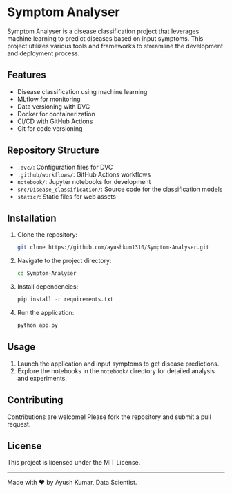
# Symptom Analyser


Symptom Analyser is a disease classification project that leverages machine learning to predict diseases based on input symptoms. This project utilizes various tools and frameworks to streamline the development and deployment process.

## Features

- Disease classification using machine learning
- MLflow for monitoring
- Data versioning with DVC
- Docker for containerization
- CI/CD with GitHub Actions
- Git for code versioning

## Repository Structure

- `.dvc/`: Configuration files for DVC
- `.github/workflows/`: GitHub Actions workflows
- `notebook/`: Jupyter notebooks for development
- `src/Disease_classification/`: Source code for the classification models
- `static/`: Static files for web assets

## Installation

1. Clone the repository:
   ```bash
   git clone https://github.com/ayushkum1310/Symptom-Analyser.git
   ```

2. Navigate to the project directory:
   ```bash
   cd Symptom-Analyser
   ```

3. Install dependencies:
   ```bash
   pip install -r requirements.txt
   ```

4. Run the application:
   ```bash
   python app.py
   ```

## Usage

1. Launch the application and input symptoms to get disease predictions.
2. Explore the notebooks in the `notebook/` directory for detailed analysis and experiments.

## Contributing

Contributions are welcome! Please fork the repository and submit a pull request.

## License

This project is licensed under the MIT License.

---

Made with ❤️ by Ayush Kumar, Data Scientist.
